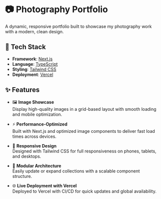 # 📷 Photography Portfolio

A dynamic, responsive portfolio built to showcase my photography work with a modern, clean design.

## 🔧 Tech Stack

- **Framework**: [Next.js](https://nextjs.org/)
- **Language**: [TypeScript](https://www.typescriptlang.org/)
- **Styling**: [Tailwind CSS](https://tailwindcss.com/)
- **Deployment**: [Vercel](https://vercel.com/)

## ✨ Features

- 🖼 **Image Showcase**  
  Display high-quality images in a grid-based layout with smooth loading and mobile optimization.

- ⚡️ **Performance-Optimized**  
  Built with Next.js and optimized image components to deliver fast load times across devices.

- 🧭 **Responsive Design**  
  Designed with Tailwind CSS for full responsiveness on phones, tablets, and desktops.

- 🧩 **Modular Architecture**  
  Easily update or expand collections with a scalable component structure.

- 🌐 **Live Deployment with Vercel**  
  Deployed to Vercel with CI/CD for quick updates and global availability.
